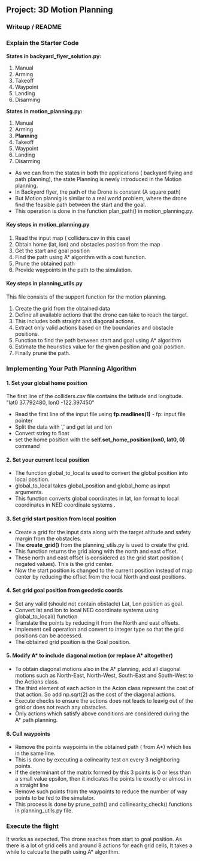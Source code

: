 ## Project: 3D Motion Planning

### Writeup / README

### Explain the Starter Code

**States in backyard_flyer_solution.py:**
1. Manual
2. Arming
3. Takeoff
4. Waypoint
5. Landing
6. Disarming

**States in motion_planning.py:**
1. Manual
2. Arming
3. **Planning**
4. Takeoff
5. Waypoint
6. Landing
7. Disarming

- As we can from the states in both the applications ( backyard flying and path planning), the state Planning is newly introduced in the Motion planning.
- In Backyerd flyer, the path of the Drone is constant (A square path)
- But Motion plannig is similar to a real world problem, where the drone find the feasible path between the start and the goal.
- This operation is done in the function plan_path() in  motion_planning.py.

#### Key steps in motion_planning.py

1. Read the input map ( colliders.csv in this case)
2. Obtain home (lat, lon) and obstacles position from the map
3. Get the start and goal position
4. Find the path using A* algorithm with a cost function.
5. Prune the obtained path
6. Provide waypoints in the path to the simulation.

#### Key steps in planning_utils.py
This file consists of the support function for the motion planning.

1. Create the grid from the obtained data
2. Define all available actions that the drone can take to reach the target. 
3. This includes both straight and diagonal actions.
4. Extract only valid actions based on the boundaries and obstacle positions.
5. Function to find the path between start and goal using A* algorithm
6. Estimate the heuristics value for the given position and goal position.
7. Finally prune the path.



### Implementing Your Path Planning Algorithm

#### 1. Set your global home position
The first line of the colliders.csv file contains the latitude and longitude. "lat0 37.792480, lon0 -122.397450"
 - Read the first line of the input file using **fp.readlines(1)** - fp: input file pointer
 - Split the data with ',' and get lat and lon
 - Convert string to float
 - set the home position with the **self.set_home_position(lon0, lat0, 0)** command

#### 2. Set your current local position
 - The function global_to_local is used to convert the global position into local position.
 - global_to_local takes global_position and global_home as input arguments.
 - This function converts global coordinates in lat, lon format to local coordinates in NED coordinate systems .

#### 3. Set grid start position from local position
 - Create a grid for the input data along with the target altitude and safety margin from the obstacles.
 - The **create_grid()** from the planning_utils.py is used to create the grid.
 - This function returns the grid along with the north and east offset.
 - These north and east offset is considered as the grid start position ( negated values). This is the grid center.
 - Now the start position is changed to the current position instead of map center by reducing the offset from the local North and east positions.

#### 4. Set grid goal position from geodetic coords
 - Set any valid (should not contain obstacle) Lat, Lon position as goal.
 - Convert lat and lon to local NED coordinate systems using global_to_local() function 
 - Translate the points by reducing it from the North and east offsets.
 - Implement ceil operation and convert to integer type so that the grid positions can be accessed.
 - The obtained grid position is the Goal position.
  
#### 5. Modify A* to include diagonal motion (or replace A* altogether)
 - To obtain diagonal motions also in the A* planning, add all diagonal motions such as North-East, North-West, South-East and South-West to the Actions class.
 - The third element of each action in the Acion class represent the cost of that action. So add np.sqrt(2) as the cost of the diagonal actions.
 - Execute checks to ensure the actions does not leads to leavig out of the grid or does not reach any obstacles.
 - Only actions which satisfy above conditions are considered during the A* path planning.
 
#### 6. Cull waypoints 
 - Remove the points waypoints in the obtained path ( from A*) which lies in the same line.
 - This is done by executing a colinearity test on every 3 neighboring points.
 - If the determinant of the matrix formed by this 3 points is 0 or less than a small value epsilon, then it indicates the points lie exactly or almost in a straight line 
 - Remove such points from the waypoints to reduce the number of way points to be fed to the simulator.
 - This process is done by prune_path() and collinearity_check() functions in planning_utils.py file.

### Execute the flight

It works as expected. The drone reaches from start to goal position.
As there is a lot of grid cells and around 8 actions for each grid cells, It takes a while to calcualte the path using A* algorithm.
